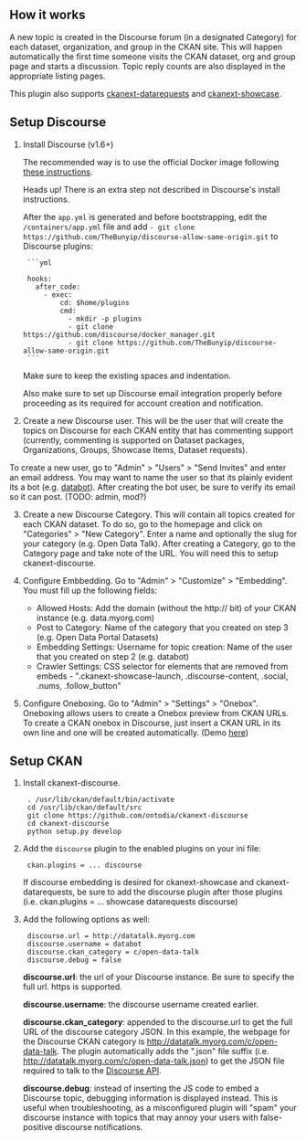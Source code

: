## How it works

A new topic is created in the Discourse forum (in a designated Category) for each dataset, organization, and group in the CKAN site.
This will happen automatically the first time someone visits the CKAN dataset, org and group page and starts a discussion. Topic reply counts are also displayed in the appropriate listing pages.

This plugin also supports [ckanext-datarequests](https://github.com/conwetlab/ckanext-datarequests) and [ckanext-showcase](https://github.com/ckan/ckanext-showcase).

## Setup Discourse

1. Install Discourse (v1.6+)

    The recommended way is to use the official Docker image following [these instructions](https://github.com/discourse/discourse/blob/master/docs/INSTALL-cloud.md).

    Heads up! There is an extra step not described in Discourse's install instructions. 

    After the `app.yml` is generated and before bootstrapping, edit the `/containers/app.yml` file and add
    `- git clone https://github.com/TheBunyip/discourse-allow-same-origin.git` to Discourse plugins:

        ```yml

        hooks:
          after_code:
            - exec:
                cd: $home/plugins
                cmd:
                  - mkdir -p plugins
                  - git clone https://github.com/discourse/docker_manager.git
                  - git clone https://github.com/TheBunyip/discourse-allow-same-origin.git
        ```
    Make sure to keep the existing spaces and indentation.

    Also make sure to set up Discourse email integration properly before proceeding as its required for account creation and notification.

2. Create a new Discourse user. This will be the user that will create the topics on Discourse for each CKAN entity that has commenting support (currently, commenting is supported on Dataset packages, Organizations, Groups, Showcase Items, Dataset requests). 

To create a new user, go to "Admin" > "Users" > "Send Invites" and enter an email address. You may want to name the user so that its plainly evident its a bot (e.g. [databot](https://talk.beta.nyc/users/databot/activity)).  After creating the bot user, be sure to verify its email so it can post. (TODO: admin, mod?)

3. Create a new Discourse Category. This will contain all topics created for each CKAN dataset. To do so, go to the homepage and click on "Categories" > "New Category". Enter a name and optionally the slug for your category (e.g. Open Data Talk).  After creating a Category, go to the Category page and take note of the URL.  You will need this to setup ckanext-discourse.

4. Configure Embbedding. Go to "Admin" > "Customize" > "Embedding". You must fill up the following fields:

    * Allowed Hosts: Add the domain (without the http:// bit) of your CKAN instance (e.g. data.myorg.com)
    * Post to Category: Name of the category that you created on step 3 (e.g. Open Data Portal Datasets)
    * Embedding Settings: Username for topic creation: Name of the user that you created on step 2 (e.g. databot)
    * Crawler Settings: CSS selector for elements that are removed from embeds - ".ckanext-showcase-launch, .discourse-content, .social, .nums, .follow_button"
    
5. Configure Oneboxing. Go to "Admin" > "Settings" > "Onebox".  Oneboxing allows users to create a Onebox preview from CKAN URLs.  To create a CKAN onebox in Discourse, just insert a CKAN URL in its own line and one will be created automatically. (Demo [here](https://talk.beta.nyc/t/data-beta-nyc-ckan-customizations))


## Setup CKAN

1. Install ckanext-discourse.

        . /usr/lib/ckan/default/bin/activate
        cd /usr/lib/ckan/default/src
        git clone https://github.com/ontodia/ckanext-discourse
        cd ckanext-discourse
        python setup.py develop

2. Add the `discourse` plugin to the enabled plugins on your ini file:

        ckan.plugins = ... discourse
        
    If discourse embedding is desired for ckanext-showcase and ckanext-datarequests, be sure to add the discourse plugin after those plugins (i.e. ckan.plugins = ... showcase datarequests discourse) 

3. Add the following options as well:

        discourse.url = http://datatalk.myorg.com
        discourse.username = databot
        discourse.ckan_category = c/open-data-talk
        discourse.debug = false

   __discourse.url__: the url of your Discourse instance.  Be sure to specify the full url.  https is supported.
   
   __discourse.username__: the discourse username created earlier.
   
   __discourse.ckan_category__: appended to the discourse.url to get the full URL of the discourse category JSON.  In this example, the webpage for the Discourse CKAN category is http://datatalk.myorg.com/c/open-data-talk.  The plugin automatically adds the ".json" file suffix (i.e. http://datatalk.myorg.com/c/open-data-talk.json) to get the JSON file required to talk to the [Discourse API](https://meta.discourse.org/t/discourse-api-documentation/22706/6).
   
   __discourse.debug__: instead of inserting the JS code to embed a Discourse topic, debugging information is displayed instead. This is useful when troubleshooting, as a misconfigured plugin will "spam" your discourse instance with topics that may annoy your users with false-positive discourse notifications.
